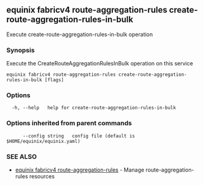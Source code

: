 ## equinix fabricv4 route-aggregation-rules create-route-aggregation-rules-in-bulk

Execute create-route-aggregation-rules-in-bulk operation

### Synopsis

Execute the CreateRouteAggregationRulesInBulk operation on this service

```
equinix fabricv4 route-aggregation-rules create-route-aggregation-rules-in-bulk [flags]
```

### Options

```
  -h, --help   help for create-route-aggregation-rules-in-bulk
```

### Options inherited from parent commands

```
      --config string   config file (default is $HOME/equinix/equinix.yaml)
```

### SEE ALSO

* [equinix fabricv4 route-aggregation-rules](equinix_fabricv4_route-aggregation-rules.md)	 - Manage route-aggregation-rules resources

